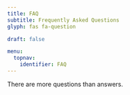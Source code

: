 ```yaml
---
title: FAQ
subtitle: Frequently Asked Questions
glyph: fas fa-question

draft: false

menu:
  topnav:
    identifier: FAQ
---
```


There are more questions than answers. 